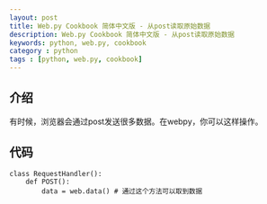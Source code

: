 ```yaml
---
layout: post
title: Web.py Cookbook 简体中文版 - 从post读取原始数据
description: Web.py Cookbook 简体中文版 - 从post读取原始数据
keywords: python, web.py, cookbook
category : python
tags : [python, web.py, cookbook]
---
```


## 介绍

有时候，浏览器会通过post发送很多数据。在webpy，你可以这样操作。


## 代码

    class RequestHandler():
        def POST():
            data = web.data() # 通过这个方法可以取到数据